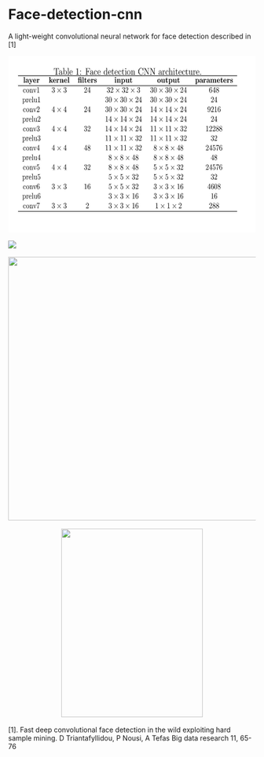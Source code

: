 # Face-detection-cnn

A light-weight convolutional neural network for face detection described in [1]


<p align="center">
<img width = "598" height = "360" src="https://github.com/danaitri/Face-detection-cnn/blob/master/Getting%20started.tex-page-001.jpg">
  
 
![](https://media.giphy.com/media/pjqUDLQI2oxUAzH4wi/giphy.gif)
  
</p>
<p align="center">
<img width="717" height="537" src="https://github.com/danaitri/papers/blob/master/BigDataResearch/detection_examples/12_Group_Group_12_Group_Group_12_201.jpg.jpgdetected00.jpg">
</p>

<p align="center">
<img width="288" height="384" src="https://github.com/danaitri/papers/blob/master/BigDataResearch/FDDB000000.jpg">
</p>

[1]. Fast deep convolutional face detection in the wild exploiting hard sample mining. D Triantafyllidou, P Nousi, A Tefas Big data research 11, 65-76


